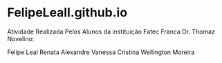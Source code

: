 # FelipeLeall.github.io


Atividade Realizada Pelos Alunos da instituição Fatec Franca Dr. Thomaz Novelino:

Felipe Leal
Renata Alexandre
Vanessa Cristina
Wellington Moreira
